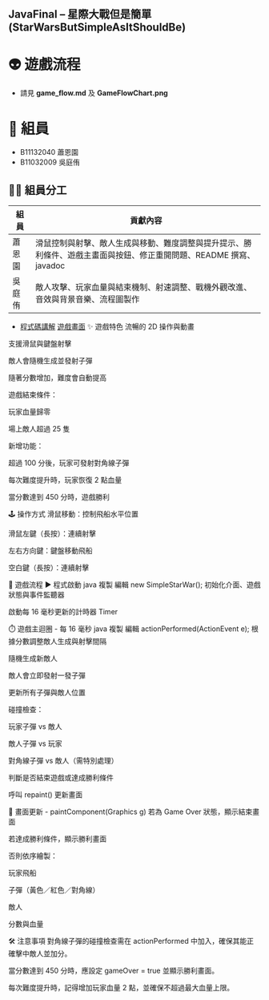 ## JavaFinal – 星際大戰但是簡單 (StarWarsButSimpleAsItShouldBe)
# 👽 遊戲流程
* 請見 **game_flow.md** 及 **GameFlowChart.png**
# 👥 組員
* B11132040 蕭恩園
* B11032009 吳庭侑
## 👨‍💻 組員分工

| 組員   | 貢獻內容                                                                 |
|--------|--------------------------------------------------------------------------|
| 蕭恩園 | 滑鼠控制與射擊、敵人生成與移動、難度調整與提升提示、勝利條件、遊戲主畫面與按鈕、修正重開問題、README 撰寫、javadoc |
| 吳庭侑 | 敵人攻擊、玩家血量與結束機制、射速調整、戰機外觀改進、音效與背景音樂、流程圖製作               |
* [程式碼講解](https://youtu.be/_3q5DoyZ42Q) [遊戲畫面](https://youtu.be/MAPeXleEA0o)
✨ 遊戲特色
流暢的 2D 操作與動畫

支援滑鼠與鍵盤射擊

敵人會隨機生成並發射子彈

隨著分數增加，難度會自動提高

遊戲結束條件：

玩家血量歸零

場上敵人超過 25 隻

新增功能：

超過 100 分後，玩家可發射對角線子彈

每次難度提升時，玩家恢復 2 點血量

當分數達到 450 分時，遊戲勝利

🕹️ 操作方式
滑鼠移動：控制飛船水平位置

滑鼠左鍵（長按）：連續射擊

左右方向鍵：鍵盤移動飛船

空白鍵（長按）：連續射擊

🔄 遊戲流程
▶️ 程式啟動
java
複製
編輯
new SimpleStarWar();
初始化介面、遊戲狀態與事件監聽器

啟動每 16 毫秒更新的計時器 Timer

⏱️ 遊戲主迴圈 - 每 16 毫秒
java
複製
編輯
actionPerformed(ActionEvent e);
根據分數調整敵人生成與射擊間隔

隨機生成新敵人

敵人會立即發射一發子彈

更新所有子彈與敵人位置

碰撞檢查：

玩家子彈 vs 敵人

敵人子彈 vs 玩家

對角線子彈 vs 敵人（需特別處理）

判斷是否結束遊戲或達成勝利條件

呼叫 repaint() 更新畫面

🎨 畫面更新 - paintComponent(Graphics g)
若為 Game Over 狀態，顯示結束畫面

若達成勝利條件，顯示勝利畫面

否則依序繪製：

玩家飛船

子彈（黃色／紅色／對角線）

敵人

分數與血量

🛠️ 注意事項
對角線子彈的碰撞檢查需在 actionPerformed 中加入，確保其能正確擊中敵人並加分。

當分數達到 450 分時，應設定 gameOver = true 並顯示勝利畫面。

每次難度提升時，記得增加玩家血量 2 點，並確保不超過最大血量上限。
   
